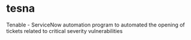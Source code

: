 # tesna
Tenable - ServiceNow automation program to automated the opening of tickets related to critical severity vulnerabilities
